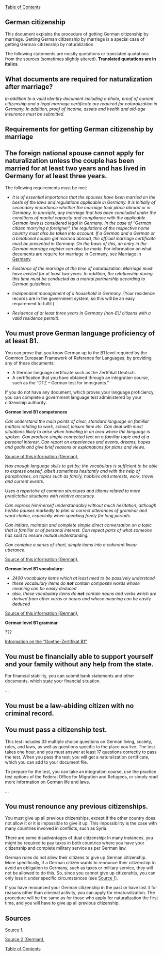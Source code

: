 [Table of Contents](Readme.md)

German citizenship
-

This document explains the procedure of getting German citizenship by marriage. Getting German citizenship by marriage is a special case of getting German citizenship by naturalization.

The following statements are mostly quotations or translated quotations from the sources (sometimes slightly altered). **Translated quotations are in italics**.

What documents are required for naturalization after marriage?
-

*In addition to a valid identity document including a photo, proof of current citizenship and a legal marriage certificate are required for naturalization in Germany. In addition, proof of income, assets and health and old-age insurance must be submitted.*

Requirements for getting German citizenship by marriage
-

The foreign national spouse cannot apply for naturalization unless the couple has been married for at least two years and has lived in Germany for at least three years.
-

The following requirements must be met:

* *It is of essential importance that the spouses have been married on the basis of the laws and regulations applicable in Germany. It is initially of secondary importance whether the marriage took place abroad or in Germany. In principle, any marriage that has been concluded under the conditions of marital capacity and compliance with the applicable German laws is considered legal in Germany. In the case of “German citizen marrying a foreigner”, the regulations of the respective home country must also be taken into account. If a German and a German or a binational couple get married abroad, the official marriage certificate must be presented in Germany. On the basis of this, an entry in the German marriage register can also be made.* For information on what documents are require for marriage in Germany, see [Marriage in Germany](Marriage-in-Germany.md).

* *Existence of the marriage at the time of naturalization: Marriage must have existed for at least two years. In addition, the relationship during this time must be conducted as a marital partnership according to German guidelines.*

* *Independent management of a household in Germany.* (Your residence records are in the government system, so this will be an easy requirement to fulfil.)

* *Residence of at least three years in Germany (non-EU citizens with a valid residence permit).*

You must prove German language proficiency of at least B1.
-

You can prove that you know German up to the B1 level required by the Common European Framework of Reference for Languages, by providing any of these documents:

* A German language certificate such as the Zertifikat Deutsch.
* A certification that you have obtained through an integration course, such as the “DTZ – German test for immigrants.”

If you do not have any document, which proves your language proficiency, you can complete a government language test administered by your citizenship authority.

**German level B1 competences**

*Can understand the main points of clear, standard language on familiar matters relating to work, school, leisure time etc. Can deal with most situations likely to arise when traveling in an area where the language is spoken. Can produce simple connected text on a familiar topic and of a personal interest. Can report on experiences and events, dreams, hopes and goals and give brief reasons or explanations for plans and views.*

[Source of this information (German).](https://www.europaeischer-referenzrahmen.de/sprachniveau.php)

*Has enough language skills to get by; the vocabulary is sufficient to be able to express oneself, albeit sometimes hesitantly and with the help of paraphrases, on topics such as family, hobbies and interests, work, travel and current events.*

*Uses a repertoire of common structures and idioms related to more predictable situations with relative accuracy.*

*Can express him/herself understandably without much hesitation, although he/she pauses markedly to plan or correct utterances of grammar and word choice, especially when speaking freely for long periods.*

*Can initiate, maintain and complete simple direct conversation on a topic that is familiar or of personal interest. Can repeat parts of what someone has said to ensure mutual understanding.*

*Can combine a series of short, simple items into a coherent linear utterance.*

[Source of this information (German).](https://www.europaeischer-referenzrahmen.de/sprachkenntnisse.php)

**German level B1 vocabulary:**

* *2400 vocabulary items which at least need to be passively understood*
* *these vocabulary items do* ***not*** *contain composite words whose meaning can be easily deduced*
* *also, these vocabulary items do* ***not*** *contain nouns and verbs which are derived from other verbs or nouns and whose meaning can be easily deduced*

[Source of this information (German).](https://www.goethe.de/pro/relaunch/prf/en/Goethe-Zertifikat_B1_Wortliste.pdf)

**German level B1 grammar**

???

[Information on the "Goethe-Zertifikat B1"](https://www.goethe.de/en/spr/kup/prf/prf/gb1.html)

You must be financially able to support yourself and your family without any help from the state.
-

For financial stability, you can submit bank statements and other documents, which state your financial situation.

...

You must be a law-abiding citizen with no criminal record.
-

You must pass a citizenship test.
-

This test includes 33 multiple choice questions on German living, society, rules, and laws, as well as questions specific to the place you live. The test takes one hour, and you must answer at least 17 questions correctly to pass the test. When you pass the test, you will get a naturalization certificate, which you can add to your document file.

To prepare for the test, you can take an integration course, use the practice test options of the Federal Office for Migration and Refugees, or simply read more information on German life and laws.

...

You must renounce any previous citizenships.
-

You must give up all previous citizenships, except if the other country does not allow it or it is impossible to give it up. This impossibility is the case with many countries involved in conflicts, such as Syria.

There are some disadvantages of dual citizenship: In many instances, you might be required to pay taxes in both countries where you have your citizenship and complete military service as per German law.

German rules do not allow their citizens to give up German citizenship. More specifically, if a German citizen wants to renounce their citizenship to avoid an obligation to Germany, such as taxes or military service, they will not be allowed to do this. So, since you cannot give up citizenship, you can only lose it under specific circumstances (see [Source 1](https://www.germany-visa.org/german-citizenship/)).

If you have renounced your German citizenship in the past or have lost it for reasons other than criminal activity, you can apply for renaturalization. The procedure will be the same as for those who apply for naturalization the first time, and you will have to give up all previous citizenship.


Sources
-

[Source 1.](https://www.germany-visa.org/german-citizenship/)

[Source 2 (German).](https://www.antrag24.de/c/deutsche-staatsbuergerschaft-heiraten/)

[Table of Contents](Readme.md)


